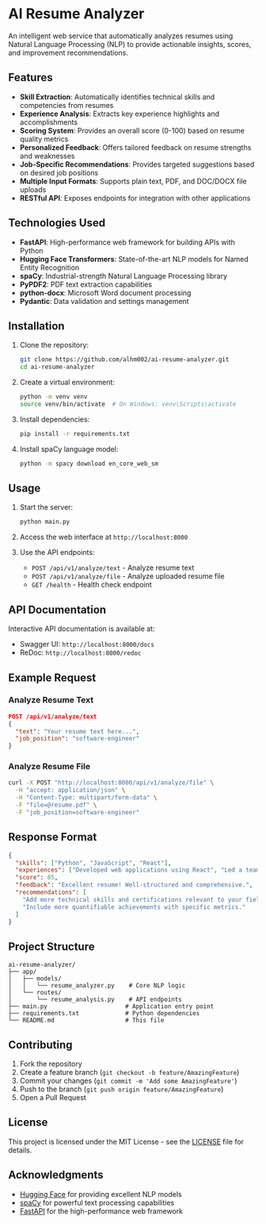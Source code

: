 # AI Resume Analyzer

An intelligent web service that automatically analyzes resumes using Natural Language Processing (NLP) to provide actionable insights, scores, and improvement recommendations.

## Features

- **Skill Extraction**: Automatically identifies technical skills and competencies from resumes
- **Experience Analysis**: Extracts key experience highlights and accomplishments
- **Scoring System**: Provides an overall score (0-100) based on resume quality metrics
- **Personalized Feedback**: Offers tailored feedback on resume strengths and weaknesses
- **Job-Specific Recommendations**: Provides targeted suggestions based on desired job positions
- **Multiple Input Formats**: Supports plain text, PDF, and DOC/DOCX file uploads
- **RESTful API**: Exposes endpoints for integration with other applications

## Technologies Used

- **FastAPI**: High-performance web framework for building APIs with Python
- **Hugging Face Transformers**: State-of-the-art NLP models for Named Entity Recognition
- **spaCy**: Industrial-strength Natural Language Processing library
- **PyPDF2**: PDF text extraction capabilities
- **python-docx**: Microsoft Word document processing
- **Pydantic**: Data validation and settings management

## Installation

1. Clone the repository:
   ```bash
   git clone https://github.com/alhm002/ai-resume-analyzer.git
   cd ai-resume-analyzer
   ```

2. Create a virtual environment:
   ```bash
   python -m venv venv
   source venv/bin/activate  # On Windows: venv\Scripts\activate
   ```

3. Install dependencies:
   ```bash
   pip install -r requirements.txt
   ```

4. Install spaCy language model:
   ```bash
   python -m spacy download en_core_web_sm
   ```

## Usage

1. Start the server:
   ```bash
   python main.py
   ```

2. Access the web interface at `http://localhost:8000`

3. Use the API endpoints:
   - `POST /api/v1/analyze/text` - Analyze resume text
   - `POST /api/v1/analyze/file` - Analyze uploaded resume file
   - `GET /health` - Health check endpoint

## API Documentation

Interactive API documentation is available at:
- Swagger UI: `http://localhost:8000/docs`
- ReDoc: `http://localhost:8000/redoc`

## Example Request

### Analyze Resume Text
```json
POST /api/v1/analyze/text
{
  "text": "Your resume text here...",
  "job_position": "software-engineer"
}
```

### Analyze Resume File
```bash
curl -X POST "http://localhost:8000/api/v1/analyze/file" \
  -H "accept: application/json" \
  -H "Content-Type: multipart/form-data" \
  -F "file=@resume.pdf" \
  -F "job_position=software-engineer"
```

## Response Format

```json
{
  "skills": ["Python", "JavaScript", "React"],
  "experiences": ["Developed web applications using React", "Led a team of 5 developers"],
  "score": 85,
  "feedback": "Excellent resume! Well-structured and comprehensive.",
  "recommendations": [
    "Add more technical skills and certifications relevant to your field.",
    "Include more quantifiable achievements with specific metrics."
  ]
}
```

## Project Structure

```
ai-resume-analyzer/
├── app/
│   ├── models/
│   │   └── resume_analyzer.py    # Core NLP logic
│   └── routes/
│       └── resume_analysis.py    # API endpoints
├── main.py                      # Application entry point
├── requirements.txt             # Python dependencies
└── README.md                    # This file
```

## Contributing

1. Fork the repository
2. Create a feature branch (`git checkout -b feature/AmazingFeature`)
3. Commit your changes (`git commit -m 'Add some AmazingFeature'`)
4. Push to the branch (`git push origin feature/AmazingFeature`)
5. Open a Pull Request

## License

This project is licensed under the MIT License - see the [LICENSE](LICENSE) file for details.

## Acknowledgments

- [Hugging Face](https://huggingface.co/) for providing excellent NLP models
- [spaCy](https://spacy.io/) for powerful text processing capabilities
- [FastAPI](https://fastapi.tiangolo.com/) for the high-performance web framework